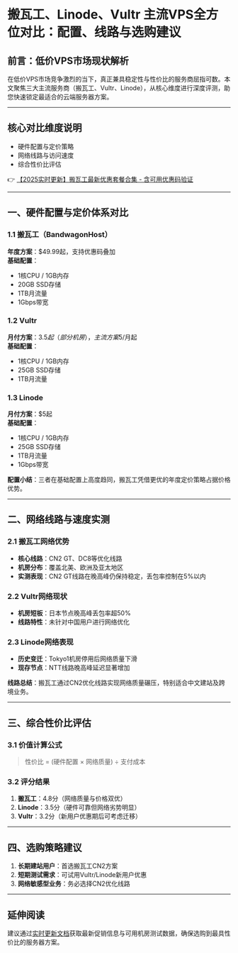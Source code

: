# 搬瓦工、Linode、Vultr 主流VPS全方位对比：配置、线路与选购建议

## 前言：低价VPS市场现状解析
在低价VPS市场竞争激烈的当下，真正兼具稳定性与性价比的服务商屈指可数。本文聚焦三大主流服务商（搬瓦工、Vultr、Linode），从核心维度进行深度评测，助您快速锁定最适合的云端服务器方案。

---

## 核心对比维度说明
- 硬件配置与定价策略
- 网络线路与访问速度
- 综合性价比评估

👉 [【2025实时更新】搬瓦工最新优惠套餐合集 - 含可用优惠码验证](https://bit.ly/banwagon)

---

## 一、硬件配置与定价体系对比

### 1.1 搬瓦工（BandwagonHost）
**年度方案**：$49.99起，支持优惠码叠加  
**基础配置**：
- 1核CPU / 1GB内存
- 20GB SSD存储
- 1TB月流量
- 1Gbps带宽

### 1.2 Vultr
**月付方案**：$3.5起（部分机房），主流方案$5/月起  
**基础配置**：
- 1核CPU / 1GB内存 
- 25GB SSD存储
- 1TB月流量

### 1.3 Linode
**月付方案**：$5起  
**基础配置**：
- 1核CPU / 1GB内存
- 25GB SSD存储
- 1TB月流量
- 1Gbps带宽

**配置小结**：三者在基础配置上高度趋同，搬瓦工凭借更优的年度定价策略占据价格优势。

---

## 二、网络线路与速度实测

### 2.1 搬瓦工网络优势
- **核心线路**：CN2 GT、DC8等优化线路
- **机房分布**：覆盖北美、欧洲及亚太地区
- **实测表现**：CN2 GT线路在晚高峰仍保持稳定，丢包率控制在5%以内

### 2.2 Vultr网络现状
- **机房短板**：日本节点晚高峰丢包率超50%
- **线路特性**：未针对中国用户进行网络优化

### 2.3 Linode网络表现
- **历史变迁**：Tokyo1机房停用后网络质量下滑
- **现存节点**：NTT线路晚高峰延迟显著增加

**线路总结**：搬瓦工通过CN2优化线路实现网络质量碾压，特别适合中文建站及跨境业务。

---

## 三、综合性价比评估

### 3.1 价值计算公式
> 性价比 = (硬件配置 × 网络质量) ÷ 支付成本

### 3.2 评分结果
1. **搬瓦工**：4.8分（网络质量与价格双优）
2. **Linode**：3.5分（硬件可靠但网络劣势明显）  
3. **Vultr**：3.2分（新用户优惠期后可考虑迁移）

---

## 四、选购策略建议
1. **长期建站用户**：首选搬瓦工CN2方案
2. **短期测试需求**：可试用Vultr/Linode新用户优惠
3. **网络敏感型业务**：务必选择CN2优化线路

---

## 延伸阅读
建议通过[实时更新文档](https://bit.ly/banwagon)获取最新促销信息与可用机房测试数据，确保选购到最具性价比的服务器方案。